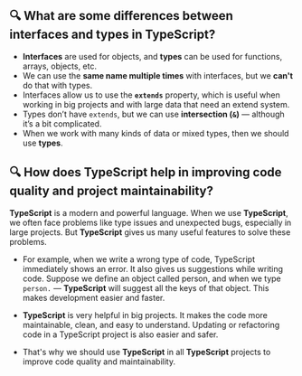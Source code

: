 ## 🔍 What are some differences between interfaces and types in TypeScript?

- **Interfaces** are used for objects, and **types** can be used for functions, arrays, objects, etc.
- We can use the **same name multiple times** with interfaces, but we **can't** do that with types.
- Interfaces allow us to use the **`extends`** property, which is useful when working in big projects and with large data that need an extend system.
- Types don’t have `extends`, but we can use **intersection (`&`)** — although it’s a bit complicated.
- When we work with many kinds of data or mixed types, then we should use **types**.

## 🔍 How does TypeScript help in improving code quality and project maintainability?

**TypeScript** is a modern and powerful language. When we use **TypeScript**, we often face problems like type issues and unexpected bugs, especially in large projects. But **TypeScript** gives us many useful features to solve these problems.

- For example, when we write a wrong type of code, TypeScript immediately shows an error. It also gives us suggestions while writing code. Suppose we define an object called person, and when we type `person.` — **TypeScript** will suggest all the keys of that object. This makes development easier and faster.

- **TypeScript** is very helpful in big projects. It makes the code more maintainable, clean, and easy to understand. Updating or refactoring code in a TypeScript project is also easier and safer.

- That's why we should use **TypeScript** in all **TypeScript** projects to improve code quality and maintainability.
